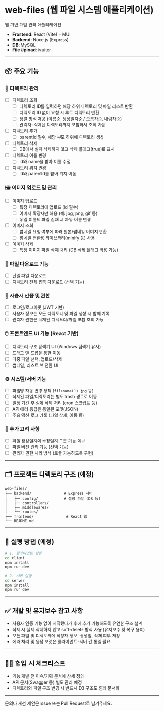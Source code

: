 # web-files (웹 파일 시스템 애플리케이션)

웹 기반 파일 관리 애플리케이션

- **Frontend**: React (Vite) + MUI
- **Backend**: Node.js (Express)
- **DB**: MySQL
- **File Upload**: Multer

---

## 📦 주요 기능

### 📁 디렉토리 관리

- [ ] 디렉토리 조회
  - [ ] 디렉토리 ID를 입력하면 해당 하위 디렉토리 및 파일 리스트 반환
  - [ ] 디렉토리 ID 없이 요청 시 루트 디렉토리 반환
  - [ ] 정렬 방식 제공 (이름순, 생성일자순 / 오름차순, 내림차순)
  - [ ] 관리자: 삭제된 디렉토리까지 포함해서 조회 가능
- [ ] 디렉토리 추가
  - [ ] parentId 필수, 해당 부모 하위에 디렉토리 생성
- [ ] 디렉토리 삭제
  - [ ] DB에서 실제 삭제하지 않고 삭제 플래그(true)로 표시
- [ ] 디렉토리 이름 변경
  - [ ] id와 name을 받아 이름 수정
- [ ] 디렉토리 위치 변경
  - [ ] id와 parentId를 받아 위치 이동

### 🖼️ 이미지 업로드 및 관리

- [ ] 이미지 업로드
  - [ ] 특정 디렉토리에 업로드 (id 필수)
  - [ ] 이미지 확장자만 허용 (예: jpg, png, gif 등)
  - [ ] 동일 이름의 파일 존재 시 자동 이름 변경
- [ ] 이미지 조회
  - [ ] 썸네일 요청 여부에 따라 원본/썸네일 이미지 반환
  - [ ] 썸네일 변환용 라이브러리(minify 등) 사용
- [ ] 이미지 삭제
  - [ ] 특정 이미지 파일 삭제 처리 (DB 삭제 플래그 적용 가능)

### 🔽 파일 다운로드 기능

- [ ] 단일 파일 다운로드
- [ ] 디렉토리 전체 압축 다운로드 (선택 기능)

### 🧾 사용자 인증 및 권한

- [ ] 로그인/로그아웃 (JWT 기반)
- [ ] 사용자 정보는 모든 디렉토리 및 파일 생성 시 함께 기록
- [ ] 관리자 권한은 삭제된 디렉토리/파일 포함 조회 가능

### 🖱️ 프론트엔드 UI 기능 (React 기반)

- [ ] 디렉토리 구조 탐색기 UI (Windows 탐색기 유사)
- [ ] 드래그 앤 드롭을 통한 이동
- [ ] 다중 파일 선택, 업로드/삭제
- [ ] 썸네일, 리스트 뷰 전환 UI

### ⚙️ 시스템/서버 기능

- [ ] 파일명 자동 변경 정책 (`filename(1).jpg` 등)
- [ ] 삭제된 파일/디렉토리는 별도 trash 경로로 이동
- [ ] 일정 기간 후 실제 삭제 처리 (cron 스크립트 등)
- [ ] API 에러 응답은 통일된 포맷(JSON)
- [ ] 주요 액션 로그 기록 (파일 삭제, 이동 등)

### 🧪 추가 고려 사항

- [ ] 파일 생성일자와 수정일자 구분 가능 여부
- [ ] 파일 버전 관리 기능 (선택 기능)
- [ ] 관리자 권한 처리 방식 (토글 가능하도록 구현)

---

## 🗂️ 프로젝트 디렉토리 구조 (예정)

```
web-files/
├── backend/               # Express 서버
│   ├── config/            # 설정 파일 (DB 등)
│   ├── controllers/
│   ├── middlewares/
│   └── routes/
├── frontend/               # React 앱
└── README.md
```

---

## 📌 실행 방법 (예정)

```bash
# 1. 클라이언트 실행
cd client
npm install
npm run dev

# 2. 서버 실행
cd server
npm install
npm run dev
```

---

## ✅ 개발 및 유지보수 참고 사항

- 사용자 인증 기능 없이 시작했다가 후에 추가 가능하도록 유연한 구조 설계
- 삭제 시 실제 삭제하지 않고 soft-delete 방식 사용 (유지보수 및 복구 용이)
- 모든 파일 및 디렉토리에 작성자 정보, 생성일, 삭제 여부 저장
- 에러 처리 및 응답 포맷은 클라이언트-서버 간 통일 필요

---

## 🙋‍♂️ 협업 시 체크리스트

- 기능 개발 전 이슈/기획 문서에 상세 정의
- API 문서(Swagger 등) 별도 관리 예정
- 디렉토리와 파일 구조 변경 시 반드시 DB 구조도 함께 문서화

---

문의나 개선 제안은 Issue 또는 Pull Request로 남겨주세요.
